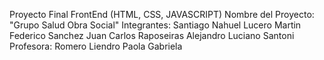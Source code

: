 Proyecto Final FrontEnd (HTML, CSS, JAVASCRIPT)
Nombre del Proyecto: "Grupo Salud Obra Social"
Integrantes:
Santiago Nahuel Lucero
Martin Federico Sanchez
Juan Carlos Raposeiras
Alejandro Luciano Santoni
Profesora:
Romero Liendro Paola Gabriela